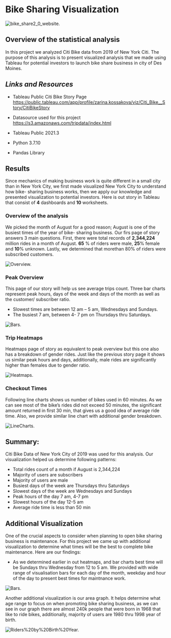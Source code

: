 # Bike Sharing Visualization

![bike_share2_0_website.](https://github.com/kossakova/Bikesharing/blob/main/IMG/bike_share2_0_website.png)

## Overview of the statistical analysis
In this project we analyzed Citi Bike data from 2019 of New York Citi. The purpose of this analysis is to present visualized analysis that we made using Tableau for potential investors to launch bike share business in city of Des Moines.

## *Links and Resources*
- Tableau Public Citi Bike Story Page 
 https://public.tableau.com/app/profile/zarina.kossakova/viz/Citi_Bike__Story/CitiBikeStory

- Datasource used for this project 
 https://s3.amazonaws.com/tripdata/index.html

- Tableau Public 2021.3
- Python 3.7.10
- Pandas Library

## Results

Since mechanics of making business work is quite different in a small city than in New York City, we first made visualized New York City to understand how bike- sharing business works, then we apply our knowledge and presented visualization to potential investors. 
Here is out story in Tableau that consist of **4** dashboards and **10** worksheets. 

### Overview of the analysis
We picked the month of August for a good reason; August is one of the busiest times of the year of bike- sharing business. Our firs page of story answers 3 main questions. First, there were total records of **2,344,224** million rides in a month of August. **65** % of riders were male, **25**% female and **10**% unknown. Lastly, we determined that morethan 80% of riders were subscribed customers. 


![Overview.](https://github.com/kossakova/Bikesharing/blob/main/IMG/Overview.png)

### Peak Overview

This page of our story will help us see average trips count.  Three bar charts represent peak hours, days of the week and days of the month as well as the customer/ subscriber ratio. 

- Slowest times are between 12 am – 5 am, Wednesdays and Sundays.
- The busiest 7 am, between 4- 7 pm on Thursdays thru Saturdays. 

![Bars.](https://github.com/kossakova/Bikesharing/blob/main/IMG/Bars.png)

### Trip Heatmaps

Heatmaps page of story as equivalent to peak overview but this one also has a breakdown of gender rides.  Just like the previous story page it shows us similar peak hours and days, additionally, male rides are significantly higher than females due to gender ratio.

![Heatmaps.](https://github.com/kossakova/Bikesharing/blob/main/IMG/Heatmaps.png)

### Checkout Times

Following line charts shows us number of bikes used in 60 minutes.  As we can see most of the bike’s rides did not exceed 50 minutes, the significant amount returned in first 30 min, that gives us a good idea of average ride time. Also, we provide similar line chart with additional gender breakdown. 

![LineCharts.](https://github.com/kossakova/Bikesharing/blob/main/IMG/LineCharts.png)

## Summary:

Citi Bike Data of New York City of 2019 was used for this analysis. Our visualization helped us determine following patterns:

- Total rides count of a month if August is 2,344,224 
- Majority of users are subscribers
- Majority of users are male 
- Busiest days of the week are Thursdays thru Saturdays
- Slowest days of the week are Wednesdays and Sundays
- Peak hours of the day 7 am, 4-7 pm
- Slowest hours of the day 12-5 am
- Average ride time is less than 50 min

## Additional Visualization
One of the crucial aspects to consider when planning to open bike sharing business is maintenance. For this project we came up with additional visualization to determine what times will be the best to complete bike maintenance. Here are our findings:

- As we determined earlier in out heatmaps, and bar charts best time will be Sundays thru Wednesday from 12 to 5 am. We provided with wide range of visualisation bars for each day of the month, weekday and hour of the day to present best times for maintnance work. 

![Bars.](https://github.com/kossakova/Bikesharing/blob/main/IMG/Bars.png)

Another additional visualization is our area graph. It helps determine what age range to focus on when promoting bike sharing business, as we can see in our graph there are almost 240k people that were born in 1968 that like to ride bikes, additionally, majority of users are 1980 thru 1998 year of birth. 

![Riders%20by%20Birth%20Year.](https://github.com/kossakova/Bikesharing/blob/main/IMG/Riders%20by%20Birth%20Year.png)
